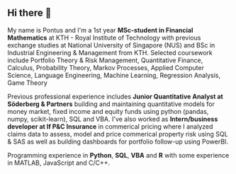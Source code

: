 ## Hi there 👋

My name is Pontus and I'm a 1st year **MSc-student in Financial Mathematics** at KTH - Royal Institute of Technology with previous exchange studies at National University of Singapore (NUS) and BSc in Industrial Engineering & Management from KTH. Selected coursework include Portfolio Theory \& Risk Management, Quantitative Finance, Calculus, Probability Theory, Markov Processes, Applied Computer Science, Language Engineering, Machine Learning, Regression Analysis, Game Theory

Previous professional experience includes **Junior Quantitative Analyst at Söderberg & Partners** building and maintaining quantitative models for money market, fixed income and equity funds using python (pandas, numpy, scikit-learn), SQL and VBA. I've also worked as **Intern/business developer at If P&C Insurance** in commerical pricing where I analyzed claims data to assess, model and price commerical property risk using SQL & SAS as well as building dashboards for portfolio follow-up using PowerBI.

Programming experience in **Python**, **SQL**, **VBA** and **R** with some experience in MATLAB, JavaScript and C/C++.
